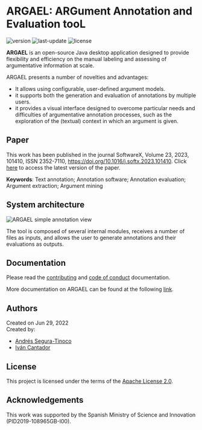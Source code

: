 # ARGAEL: ARGument Annotation and Evaluation tooL
![version](https://img.shields.io/badge/version-1.1-blue)
![last-update](https://img.shields.io/badge/last_update-10/11/2023-orange)
![license](https://img.shields.io/badge/license-Apache_2.0-brightgreen)

**ARGAEL** is an open-source Java desktop application designed to provide flexibility and efficiency on the manual labeling and assessing of argumentative information at scale.

ARGAEL presents a number of novelties and advantages:
- It allows using configurable, user-defined argument models.
- it supports both the generation and evaluation of annotations by multiple users.
- it provides a visual interface designed to overcome particular needs and difficulties of argumentative annotation processes, such as the exploration of the (textual) context in which an argument is given.

## Paper

This work has been published in the journal SoftwareX, Volume 23, 2023, 101410, ISSN 2352-7110, https://doi.org/10.1016/j.softx.2023.101410. Click <a href="https://www.sciencedirect.com/science/article/pii/S2352711023001061" target="_blank">here</a> to access the latest version of the paper.

**Keywords**: Text annotation; Annotation software; Annotation evaluation; Argument extraction; Argument mining

## System architecture

![ARGAEL simple annotation view](https://raw.githubusercontent.com/argrecsys/argael/main/images/argael-architecture.png)

The tool is composed of several internal modules, receives a number of files as inputs, and allows the user to generate annotations and their evaluations as outputs.

## Documentation
Please read the [contributing](docs/CONTRIBUTING.md) and [code of conduct](docs/CODE_OF_CONDUCT.md) documentation.

More documentation on ARGAEL can be found at the following <a href="https://argrecsys.github.io/argael/docs/">link</a>.

## Authors
Created on Jun 29, 2022  
Created by:
- <a href="https://github.com/ansegura7" target="_blank">Andrés Segura-Tinoco</a>
- <a href="http://arantxa.ii.uam.es/~cantador/" target="_blank">Iv&aacute;n Cantador</a>

## License
This project is licensed under the terms of the <a href="https://github.com/argrecsys/argael/blob/main/LICENSE">Apache License 2.0</a>.

## Acknowledgements
This work was supported by the Spanish Ministry of Science and Innovation (PID2019-108965GB-I00).
